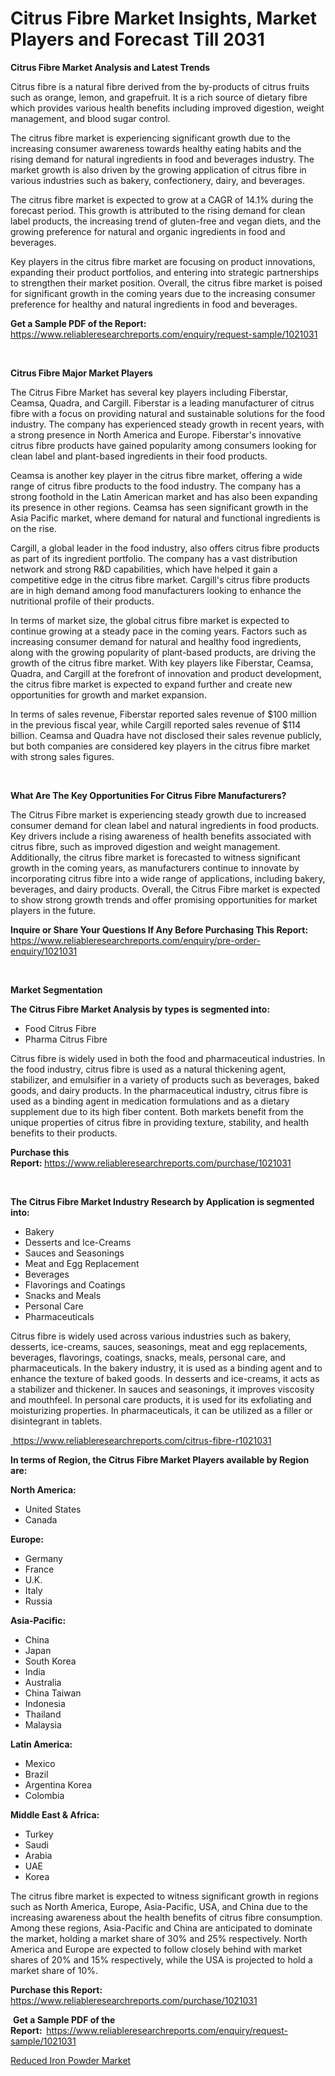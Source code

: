 <p><h1>Citrus Fibre Market Insights, Market Players and Forecast Till 2031</h1></p><p><strong>Citrus Fibre Market Analysis and Latest Trends</strong></p>
<p><p>Citrus fibre is a natural fibre derived from the by-products of citrus fruits such as orange, lemon, and grapefruit. It is a rich source of dietary fibre which provides various health benefits including improved digestion, weight management, and blood sugar control.</p><p>The citrus fibre market is experiencing significant growth due to the increasing consumer awareness towards healthy eating habits and the rising demand for natural ingredients in food and beverages industry. The market growth is also driven by the growing application of citrus fibre in various industries such as bakery, confectionery, dairy, and beverages.</p><p>The citrus fibre market is expected to grow at a CAGR of 14.1% during the forecast period. This growth is attributed to the rising demand for clean label products, the increasing trend of gluten-free and vegan diets, and the growing preference for natural and organic ingredients in food and beverages.</p><p>Key players in the citrus fibre market are focusing on product innovations, expanding their product portfolios, and entering into strategic partnerships to strengthen their market position. Overall, the citrus fibre market is poised for significant growth in the coming years due to the increasing consumer preference for healthy and natural ingredients in food and beverages.</p></p>
<p><strong>Get a Sample PDF of the Report:&nbsp;</strong> <a href="https://www.reliableresearchreports.com/enquiry/request-sample/1021031">https://www.reliableresearchreports.com/enquiry/request-sample/1021031</a></p>
<p>&nbsp;</p>
<p><strong>Citrus Fibre Major Market Players</strong></p>
<p><p>The Citrus Fibre Market has several key players including Fiberstar, Ceamsa, Quadra, and Cargill. Fiberstar is a leading manufacturer of citrus fibre with a focus on providing natural and sustainable solutions for the food industry. The company has experienced steady growth in recent years, with a strong presence in North America and Europe. Fiberstar's innovative citrus fibre products have gained popularity among consumers looking for clean label and plant-based ingredients in their food products.</p><p>Ceamsa is another key player in the citrus fibre market, offering a wide range of citrus fibre products to the food industry. The company has a strong foothold in the Latin American market and has also been expanding its presence in other regions. Ceamsa has seen significant growth in the Asia Pacific market, where demand for natural and functional ingredients is on the rise.</p><p>Cargill, a global leader in the food industry, also offers citrus fibre products as part of its ingredient portfolio. The company has a vast distribution network and strong R&D capabilities, which have helped it gain a competitive edge in the citrus fibre market. Cargill's citrus fibre products are in high demand among food manufacturers looking to enhance the nutritional profile of their products.</p><p>In terms of market size, the global citrus fibre market is expected to continue growing at a steady pace in the coming years. Factors such as increasing consumer demand for natural and healthy food ingredients, along with the growing popularity of plant-based products, are driving the growth of the citrus fibre market. With key players like Fiberstar, Ceamsa, Quadra, and Cargill at the forefront of innovation and product development, the citrus fibre market is expected to expand further and create new opportunities for growth and market expansion.</p><p>In terms of sales revenue, Fiberstar reported sales revenue of $100 million in the previous fiscal year, while Cargill reported sales revenue of $114 billion. Ceamsa and Quadra have not disclosed their sales revenue publicly, but both companies are considered key players in the citrus fibre market with strong sales figures.</p></p>
<p>&nbsp;</p>
<p><strong>What Are The Key Opportunities For Citrus Fibre Manufacturers?</strong></p>
<p><p>The Citrus Fibre market is experiencing steady growth due to increased consumer demand for clean label and natural ingredients in food products. Key drivers include a rising awareness of health benefits associated with citrus fibre, such as improved digestion and weight management. Additionally, the citrus fibre market is forecasted to witness significant growth in the coming years, as manufacturers continue to innovate by incorporating citrus fibre into a wide range of applications, including bakery, beverages, and dairy products. Overall, the Citrus Fibre market is expected to show strong growth trends and offer promising opportunities for market players in the future.</p></p>
<p><strong>Inquire or Share Your Questions If Any Before Purchasing This Report:</strong> <a href="https://www.reliableresearchreports.com/enquiry/pre-order-enquiry/1021031">https://www.reliableresearchreports.com/enquiry/pre-order-enquiry/1021031</a></p>
<p>&nbsp;</p>
<p><strong>Market Segmentation</strong></p>
<p><strong>The Citrus Fibre Market Analysis by types is segmented into:</strong></p>
<p><ul><li>Food Citrus Fibre</li><li>Pharma Citrus Fibre</li></ul></p>
<p><p>Citrus fibre is widely used in both the food and pharmaceutical industries. In the food industry, citrus fibre is used as a natural thickening agent, stabilizer, and emulsifier in a variety of products such as beverages, baked goods, and dairy products. In the pharmaceutical industry, citrus fibre is used as a binding agent in medication formulations and as a dietary supplement due to its high fiber content. Both markets benefit from the unique properties of citrus fibre in providing texture, stability, and health benefits to their products.</p></p>
<p><strong>Purchase this Report:&nbsp;</strong><a href="https://www.reliableresearchreports.com/purchase/1021031">https://www.reliableresearchreports.com/purchase/1021031</a></p>
<p>&nbsp;</p>
<p><strong>The Citrus Fibre Market Industry Research by Application is segmented into:</strong></p>
<p><ul><li>Bakery</li><li>Desserts and Ice-Creams</li><li>Sauces and Seasonings</li><li>Meat and Egg Replacement</li><li>Beverages</li><li>Flavorings and Coatings</li><li>Snacks and Meals</li><li>Personal Care</li><li>Pharmaceuticals</li></ul></p>
<p><p>Citrus fibre is widely used across various industries such as bakery, desserts, ice-creams, sauces, seasonings, meat and egg replacements, beverages, flavorings, coatings, snacks, meals, personal care, and pharmaceuticals. In the bakery industry, it is used as a binding agent and to enhance the texture of baked goods. In desserts and ice-creams, it acts as a stabilizer and thickener. In sauces and seasonings, it improves viscosity and mouthfeel. In personal care products, it is used for its exfoliating and moisturizing properties. In pharmaceuticals, it can be utilized as a filler or disintegrant in tablets.</p></p>
<p><a href="https://www.reliableresearchreports.com/citrus-fibre-r1021031">&nbsp;https://www.reliableresearchreports.com/citrus-fibre-r1021031</a></p>
<p><strong>In terms of Region, the Citrus Fibre Market Players available by Region are:</strong></p>
<p>
    <p> <strong> North America: </strong>
        <ul>
            <li>United States</li>
            <li>Canada</li>
        </ul>
        </p> 
    <p> <strong> Europe: </strong>
        <ul>
            <li>Germany</li>
            <li>France</li>
            <li>U.K.</li>
            <li>Italy</li>
            <li>Russia</li>
        </ul>
        </p> 
    <p> <strong> Asia-Pacific: </strong>
        <ul>
            <li>China</li>
            <li>Japan</li>
            <li>South Korea</li>
            <li>India</li>
            <li>Australia</li>
            <li>China Taiwan</li>
            <li>Indonesia</li>
            <li>Thailand</li>
            <li>Malaysia</li>
        </ul>
        </p> 
    <p> <strong> Latin America: </strong>
        <ul>
            <li>Mexico</li>
            <li>Brazil</li>
            <li>Argentina Korea</li>
            <li>Colombia</li>
        </ul>
        </p> 
    <p> <strong> Middle East & Africa: </strong>
        <ul>
            <li>Turkey</li>
            <li>Saudi</li>
            <li>Arabia</li>
            <li>UAE</li>
            <li>Korea</li>
        </ul>
    </p>
    </p>
<p><p>The citrus fibre market is expected to witness significant growth in regions such as North America, Europe, Asia-Pacific, USA, and China due to the increasing awareness about the health benefits of citrus fibre consumption. Among these regions, Asia-Pacific and China are anticipated to dominate the market, holding a market share of 30% and 25% respectively. North America and Europe are expected to follow closely behind with market shares of 20% and 15% respectively, while the USA is projected to hold a market share of 10%.</p></p>
<p><strong>Purchase this Report: </strong><a href="https://www.reliableresearchreports.com/purchase/1021031">https://www.reliableresearchreports.com/purchase/1021031</a></p>
<p>&nbsp;<strong>Get a Sample PDF of the Report:&nbsp;&nbsp;</strong><a href="https://www.reliableresearchreports.com/enquiry/request-sample/1021031">https://www.reliableresearchreports.com/enquiry/request-sample/1021031</a></p>
<p><strong></strong></p>
<p><p><a href="https://silk-columnist-571.notion.site/Reduced-Iron-Powder-Market-Furnish-Information-about-Market-Size-Market-Share-Market-Dynamics-and-459fa714032242d0bf8abc9acd3e4ab1">Reduced Iron Powder Market</a></p></p>